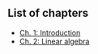 ## List of chapters

* [Ch. 1: Introduction](https://github.com/probml/pyprobml/blob/master/chapters/intro/README.md)
* [Ch. 2: Linear algebra](https://github.com/probml/pyprobml/blob/master/chapters/linalg/README.md)
